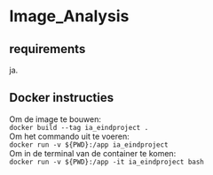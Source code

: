 # Image_Analysis

## requirements
ja.

## Docker instructies
Om de image te bouwen:\
`docker build --tag ia_eindproject .`\
Om het commando uit te voeren:\
`docker run -v ${PWD}:/app ia_eindproject`\
Om in de terminal van de container te komen:\
`docker run -v ${PWD}:/app -it ia_eindproject bash`